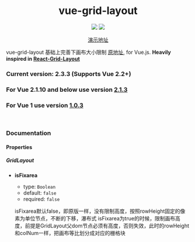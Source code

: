 <h1 align="center">vue-grid-layout</h1>

<p align="center">
<a  href="https://www.npmjs.com/package/vue-lazy-table-tree" target="_blank"><img src="https://img.shields.io/npm/v/vue-lazy-table-tree.svg"/ ></a> 
<a href="https://vuejs.org/"><img src="https://img.shields.io/badge/vue-2.2.x-brightgreen.svg"/></a>
</p>
<p align="center">
<a  href="https://cjsound.github.io/grid-layout-area/demo/" target="_blank">演示地址</a> 
</p>

vue-grid-layout 基础上完善下画布大小限制 [原地址](https://github.com/jbaysolutions/vue-grid-layout), for Vue.js. **Heavily inspired in [React-Grid-Layout](https://github.com/STRML/react-grid-layout)**

### **Current version:** 2.3.3 (Supports Vue 2.2+)

### **For Vue 2.1.10 and below use version [2.1.3](https://github.com/jbaysolutions/vue-grid-layout/tree/2.1.3)**
### **For Vue 1 use version [1.0.3](https://github.com/jbaysolutions/vue-grid-layout/tree/1.0.3)** 

<br/>


### Documentation

#### Properties

##### GridLayout

* **isFixarea**
    
    * type: `Boolean`
    * default: `false`
    * required: `false`

    
    isFixarea默认false，即原版一样，没有限制高度，按照rowHeight固定的像素为单位节点，不断的下移，瀑布式
    isFixarea为true的时候，限制画布高度，前提是GridLayout父dom节点必须有高度，否则失效，此时的rowHeight和colNum一样，把画布等比划分成对应的栅格块
    
